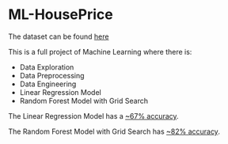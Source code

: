 # ML-HousePrice

The dataset can be found [here](https://www.kaggle.com/datasets/camnugent/california-housing-prices/)

This is a full project of Machine Learning where there is:
- Data Exploration
- Data Preprocessing
- Data Engineering
- Linear Regression Model
- Random Forest Model with Grid Search

The Linear Regression Model has a <ins>~67% accuracy</ins>.

The Random Forest Model with Grid Search has <ins>~82% accuracy</ins>.
